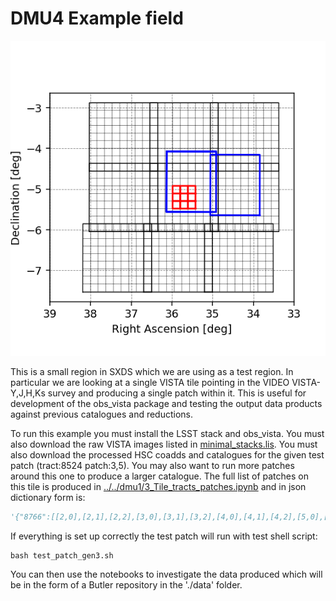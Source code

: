 # DMU4 Example field

![Test patches](./figs/sxds_tracts_patches_tiles.png)

This is a small region in SXDS which we are using as a test region. In particular we are 
looking at a single VISTA tile pointing in the VIDEO VISTA-Y,J,H,Ks survey and producing 
a single patch within it. This is useful for development of the obs_vista package and 
testing the output data products against previous catalogues and reductions.

To run this example you must install the LSST stack and obs\_vista. You must also download 
the raw VISTA images listed in [minimal_stacks.lis](minimal_stacks.lis). You must also 
download the processed HSC coadds and catalogues for the given test patch (tract:8524 
patch:3,5). You may also want to run more patches around this one to produce a larger 
catalogue. The full list of patches on this tile is produced in 
[../../dmu1/3_Tile_tracts_patches.ipynb](../../dmu1/3_Tile_tracts_patches.ipynb) and 
in json dictionary form is:

```python
'{"8766":[[2,0],[2,1],[2,2],[3,0],[3,1],[3,2],[4,0],[4,1],[4,2],[5,0],[5,1],[5,2],[6,0],[6,1],[6,2],[7,0],[7,1],[7,2],[8,0],[8,1],[8,2]],"8524":[[2,2],[2,3],[2,4],[2,5],[2,6],[2,7],[2,8],[3,2],[3,3],[3,4],[3,5],[3,6],[3,7],[3,8],[4,2],[4,3],[4,4],[4,5],[4,6],[4,7],[4,8],[5,2],[5,3],[5,4],[5,5],[5,6],[5,7],[5,8],[6,2],[6,3],[6,4],[6,5],[6,6],[6,7],[6,8],[7,2],[7,3],[7,4],[7,5],[7,6],[7,7],[7,8],[8,2],[8,3],[8,4],[8,5],[8,6],[8,7],[8,8]],"8765":[[0,0],[0,1],[0,2]],"8523":[[0,2],[0,3],[0,4],[0,5],[0,6],[0,7],[0,8]]}'
```

If everything is set up correctly the test patch will run with test shell script:

```Shell
bash test_patch_gen3.sh
```

You can then use the notebooks to investigate the data produced which will be in the form 
of a Butler repository in the './data' folder.


